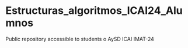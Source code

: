 # Estructuras_algoritmos_ICAI24_Alumnos
Public repository accessible to students o AySD ICAI IMAT-24
